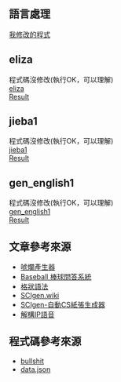 ## 語言處理
[我修改的程式](https://github.com/a922777/ai108b/blob/master/HW4/math.py)

## eliza
程式碼沒修改(執行OK，可以理解)\
[eliza](https://github.com/a922777/ai108b/blob/master/%E5%AD%B8%E7%BF%92%E7%AD%86%E8%A8%98/07-%E8%AA%9E%E8%A8%80%E8%99%95%E7%90%86/eliza.py)\
[Result](https://github.com/a922777/ai108b/blob/master/%E5%AD%B8%E7%BF%92%E7%AD%86%E8%A8%98/07-%E8%AA%9E%E8%A8%80%E8%99%95%E7%90%86/eliza.md)

## jieba1
程式碼沒修改(執行OK，可以理解)\
[jieba1](https://github.com/a922777/ai108b/blob/master/%E5%AD%B8%E7%BF%92%E7%AD%86%E8%A8%98/07-%E8%AA%9E%E8%A8%80%E8%99%95%E7%90%86/jieba1.py)\
[Result](https://github.com/a922777/ai108b/blob/master/%E5%AD%B8%E7%BF%92%E7%AD%86%E8%A8%98/07-%E8%AA%9E%E8%A8%80%E8%99%95%E7%90%86/jieba1.md)

## gen_english1
程式碼沒修改(執行OK，可以理解)\
[gen_english1](https://github.com/a922777/ai108b/blob/master/%E5%AD%B8%E7%BF%92%E7%AD%86%E8%A8%98/07-%E8%AA%9E%E8%A8%80%E8%99%95%E7%90%86/gen_english1.py)\
[Result](https://github.com/a922777/ai108b/blob/master/%E5%AD%B8%E7%BF%92%E7%AD%86%E8%A8%98/07-%E8%AA%9E%E8%A8%80%E8%99%95%E7%90%86/gen_english1.md)

## 文章參考來源
* [唬爛產生器](https://howtobullshit.me/)
* [Baseball 棒球問答系統](https://misavo.com/blog/%E9%99%B3%E9%8D%BE%E8%AA%A0/%E6%9B%B8%E7%B1%8D/%E4%BA%BA%E5%B7%A5%E6%99%BA%E6%85%A7/07-%E8%AA%9E%E8%A8%80%E8%99%95%E7%90%86/C3-Baseball%E5%95%8F%E7%AD%94%E7%B3%BB%E7%B5%B1?fbclid=IwAR1TKNvHGNjbaZ-VjUoRW3d_7JvUal7Qrl13QpkkCMKtbRcxeNHEQfhsr10)
* [格狀語法](https://misavo.com/blog/%E9%99%B3%E9%8D%BE%E8%AA%A0/%E6%9B%B8%E7%B1%8D/%E4%BA%BA%E5%B7%A5%E6%99%BA%E6%85%A7/07-%E8%AA%9E%E8%A8%80%E8%99%95%E7%90%86/C1-%E6%A0%BC%E7%8B%80%E8%AA%9E%E6%B3%95?fbclid=IwAR157V9vQLHsdD_M8_-8Bpjxwrh3WCflla35pgNRtDhXuRhapHzVGYVTao4)
* [SCIgen.wiki](https://zh.wikipedia.org/wiki/SCIgen?fbclid=IwAR2A4NQEQPnF0D-twH8E6oPDK68q79Ijfr9ArJK2CHbnkOx9ck1bxWd_078)
* [SCIgen-自動CS紙張生成器](https://pdos.csail.mit.edu/archive/scigen/?fbclid=IwAR0ZrDeSPvfjJ-ydhZ0oMyCNKYEIfXF6hi0uOKu0mQg7JmvujqycH09KjfM)
* [解構IP語音](http://scigen.csail.mit.edu/scicache/269/scimakelatex.25977.ccc.snoopy.html?fbclid=IwAR2g7nh7h49vu94-7fkTRBkphmryQ97gogqXku3ERNRkiwohvXOhD_pnY5M)

## 程式碼參考來源
* [bullshit](https://github.com/StillFantastic/bullshit?fbclid=IwAR0KwwqnNlLqMKfuObas0uB7wGejPyu6xVfsxItEsQ-Hj9UyaE3IzD4fld4)
* [data.json](https://github.com/StillFantastic/bullshit/blob/master/generator/data.json?fbclid=IwAR0YV2yk7-WPHSpd-JBsAGukl-K-mXQsKoox30RthjpF7vz5zszERLrfeQ8)
